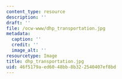 ```yaml
---
content_type: resource
description: ''
draft: ''
file: /ocw-www/dhp_transportation.jpg
metadata:
  caption: ''
  credit: ''
  image_alt: ''
resourcetype: Image
title: dhp_transportation.jpg
uid: 46f5179a-ed60-48bb-8b32-2540407ef8bd
---
```

